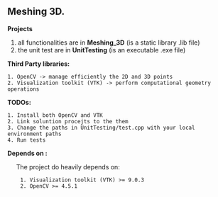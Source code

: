 ## Meshing 3D.

**Projects**

1. all functionalities are in **Meshing_3D** (is a static library .lib file)
2. the unit test are in **UnitTesting** (is an executable .exe file)

**Third Party libraries:**

	1. OpenCV -> manage efficiently the 2D and 3D points
	2. Visualization toolkit (VTK) -> perform computational geometry operations

**TODOs:**

	1. Install both OpenCV and VTK
	2. Link soluntion procejts to the them
	3. Change the paths in UnitTesting/test.cpp with your local environment paths
	4. Run tests

**Depends on :**

&nbsp;&nbsp;&nbsp;&nbsp;&nbsp;The project do heavily depends on:

		1. Visualization toolkit (VTK) >= 9.0.3
		2. OpenCV >= 4.5.1